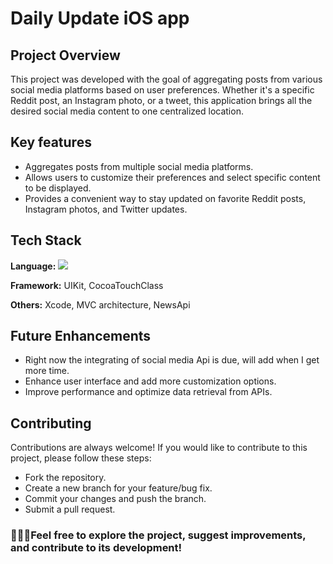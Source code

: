 
# Daily Update iOS app

## Project Overview
This project was developed with the goal of aggregating posts from various social media platforms based on user preferences. Whether it's a specific Reddit post, an Instagram photo, or a tweet, this application brings all the desired social media content to one centralized location.


## Key features

- Aggregates posts from multiple social media platforms.
- Allows users to customize their preferences and select specific content to be displayed.
- Provides a convenient way to stay updated on favorite Reddit posts, Instagram photos, and Twitter updates.
## Tech Stack

**Language:** ![](https://upload.wikimedia.org/wikipedia/commons/9/9d/Swift_logo.svg)

**Framework:** UIKit, CocoaTouchClass

**Others:** Xcode, MVC architecture, NewsApi


## Future Enhancements

- Right now the integrating of social media Api is due, will add when I get more time.
- Enhance user interface and add more customization options.
- Improve performance and optimize data retrieval from APIs.
## Contributing


Contributions are always welcome! If you would like to contribute to this project, please follow these steps:

* Fork the repository.
* Create a new branch for your feature/bug fix.
* Commit your changes and push the branch.
* Submit a pull request.

### 👨🏽‍💻Feel free to explore the project, suggest improvements, and contribute to its development!
